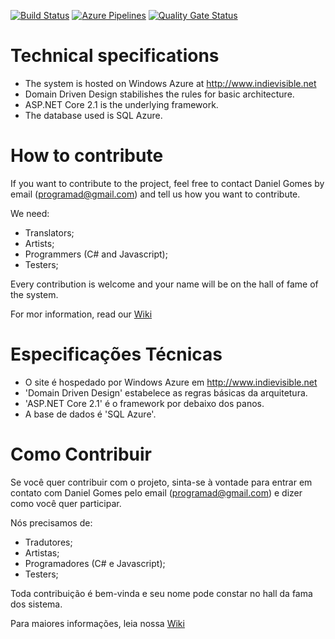 [![Build Status](https://dev.azure.com/anteatergames/indievisible/_apis/build/status/indievisible-ASP.NET%20Core-CI)](https://dev.azure.com/anteatergames/indievisible/_build/latest?definitionId=2)
[![Azure Pipelines](https://vsrm.dev.azure.com/anteatergames/_apis/public/Release/badge/b40a1760-8edb-4ea0-86ac-cabde5f2d704/2/2)](https://dev.azure.com/anteatergames/indievisible/_releases2?definitionId=2)
[![Quality Gate Status](https://sonarcloud.io/api/project_badges/measure?project=my%3Aanteatergames_indievisible&metric=alert_status)](https://sonarcloud.io/dashboard?id=my%3Aanteatergames_indievisible)

# Technical specifications
- The system is hosted on Windows Azure at http://www.indievisible.net
- Domain Driven Design stabilishes the rules for basic architecture.
- ASP.NET Core 2.1 is the underlying framework.
- The database used is SQL Azure.

# How to contribute
If you want to contribute to the project, feel free to contact Daniel Gomes by email (programad@gmail.com) and tell us how you want to contribute.

We need:
- Translators;
- Artists;
- Programmers (C# and Javascript);
- Testers;

Every contribution is welcome and your name will be on the hall of fame of the system.

For mor information, read our [Wiki](http://dev.azure.com/anteatergames/indievisible/_wiki)


# Especificações Técnicas
- O site é hospedado por Windows Azure em http://www.indievisible.net
- 'Domain Driven Design' estabelece as regras básicas da arquitetura.
- 'ASP.NET Core 2.1' é o framework por debaixo dos panos.
- A base de dados é 'SQL Azure'.

# Como Contribuir
Se você quer contribuir com o projeto, sinta-se à vontade para entrar em contato com Daniel Gomes pelo email (programad@gmail.com) e dizer como você quer participar.

Nós precisamos de:
- Tradutores;
- Artistas;
- Programadores (C# e Javascript);
- Testers;

Toda contribuição é bem-vinda e seu nome pode constar no hall da fama dos sistema.

Para maiores informações, leia nossa [Wiki](http://dev.azure.com/anteatergames/indievisible/_wiki)
